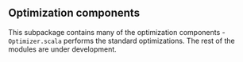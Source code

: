 ## Optimization components

This subpackage contains many of the optimization components - `Optimizer.scala` performs the standard optimizations. 
The rest of the modules are under development. 
